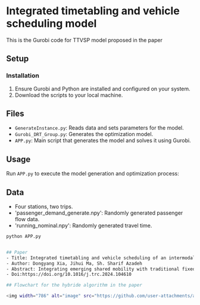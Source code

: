 # Integrated timetabling and vehicle scheduling model
This is the Gurobi code for TTVSP model proposed in the paper

## Setup

### Installation

1. Ensure Gurobi and Python are installed and configured on your system.
2. Download the scripts to your local machine.

## Files

- `GenerateInstance.py`: Reads data and sets parameters for the model.
- `Gurobi_DRT_Group.py`: Generates the optimization model.
- `APP.py`: Main script that generates the model and solves it using Gurobi.

## Usage

Run `APP.py` to execute the model generation and optimization process:

## Data
- Four stations, two trips.
- 'passenger_demand_generate.npy': Randomly generated passenger flow data.
- 'running_nominal.npy': Randomly generated travel time.

```bash
python APP.py


## Paper
- Title: Integrated timetabling and vehicle scheduling of an intermodal urban transit network: A distributionally robust optimization approach
- Author: Dongyang Xia, Jihui Ma, Sh. Sharif Azadeh
- Abstract: Integrating emerging shared mobility with traditional fixed-line public transport is a promising solution to the mismatch between supply and demand in urban transportation systems. The advent of modular vehicles (MVs) provides opportunities for more flexible and seamless intermodal transit. The MVs, which have been implemented, are comprised of automated modular units (MUs), and can dynamically change the number of MUs comprising them at different times and stops. However, this innovative intermodal urban transit brings with it a new level of dynamism and uncertainty. In this paper, we study the problem of jointly optimizing the timetable and the vehicle schedule within an intermodal urban transit network utilizing MVs within the context of distributionally robust optimization (DRO), which allows MVs to dynamically (de)couple at each stop and permits flexible circulations of MUs across different transportation modes. We propose a DRO formulation to explore the trade-off between operators and passengers, with the objective of minimizing the worst-case expectation of the weighted sum of passengers’ and operating costs. Furthermore, to address the computational intractability of the proposed DRO model, we design a discrepancy-based ambiguity set to reformulate it into a mixed-integer linear programming model. In order to obtain high-quality solutionss of realistic instances, we develop a customized decomposition-based algorithm. Extensive numerical experiments demonstrate the effectiveness of the proposed approach. The computational results of real-world case studies based on the operational data of Beijing Bus Line illustrate that the proposed integrated timetabling and vehicle scheduling method reduces the expected value of passengers’ and operating costs by about 6% in comparison with the practical timetable and fixed-capacity vehicles typically used in the Beijing bus system.
- Doi:https://doi.org/10.1016/j.trc.2024.104610

## Flowchart for the hybride algorithm in the paper

<img width="786" alt="image" src="https://github.com/user-attachments/assets/7eaf3e73-14a8-4e7f-89ff-ca214780e5a6">


